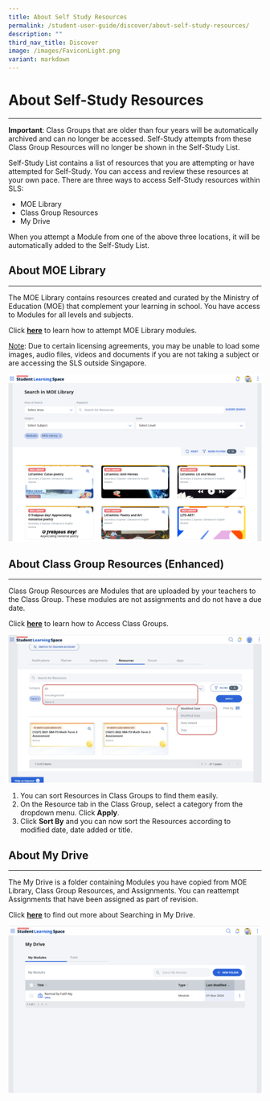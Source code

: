 ```yaml
---
title: About Self Study Resources
permalink: /student-user-guide/discover/about-self-study-resources/
description: ""
third_nav_title: Discover
image: /images/FaviconLight.png
variant: markdown
---
```

<h1>About Self-Study Resources</h1>
<hr>
<p><strong>Important</strong>: Class Groups that are older than four years will be automatically archived and can no longer be accessed. Self-Study attempts from these Class Group Resources will no longer be shown in the Self-Study List.</p>
<p>Self-Study List contains a list of resources that you are attempting or have attempted for Self-Study. You can access and review these resources at your own pace. There are three ways to access Self-Study resources within SLS:</p>
<ul>
<li>MOE Library</li>
<li>Class Group Resources</li>
<li>My Drive</li>
</ul>
<p>When you attempt a Module from one of the above three locations, it will be automatically added to the Self-Study List.</p>
<h2>About MOE Library</h2>
<hr>
<p>The MOE Library contains resources created and curated by the Ministry of Education (MOE) that complement your learning in school. You have access to Modules for all levels and subjects.</p>
<p>Click <strong><a target="_blank" href="/student-user-guide/discover/attempt-self-study-resources/">here</a></strong> to learn how to attempt MOE Library modules.</p> 
<p><u>Note</u>: Due to certain licensing agreements, you may be unable to load some images, audio files, videos and documents if you are not taking a subject or are accessing the SLS outside Singapore.</p>
<img src="/images/1Student/d_selfstudyresources2.png">
<h2>About Class Group Resources (Enhanced)</h2>
<hr>
<p>Class Group Resources are Modules that are uploaded by your teachers to the Class Group. These modules are not assignments and do not have a due date.
</p>
<p>Click <strong><a target="_blank" href="/student-user-guide/organise/access-class-groups/">here</a></strong> to learn how to Access Class Groups.</p> 
<p>
<img src="/images/1Student/d_selfstudyresources1.jpg">
</p>  
<ol><li>
	You can sort Resources in Class Groups to find them easily.</li>
<li>On the Resource tab in the Class Group, select a category from the dropdown menu. Click <b>Apply</b>.</li>
<li>Click <b>Sort By</b> and you can now sort the Resources according to modified date, date added or title.</li></ol>
<h2>About My Drive</h2>
<hr>
<p>The My Drive is a folder containing Modules you have copied from MOE Library, Class Group Resources, and Assignments. You can reattempt Assignments that have been assigned as part of revision.</p>
<p>Click <strong><a target="_blank" href="/student-user-guide/organise/search-in-my-drive/">here</a></strong> to find out more about Searching in My Drive.</p> 
<img src="/images/1Student/d_selfstudyresources3.png">